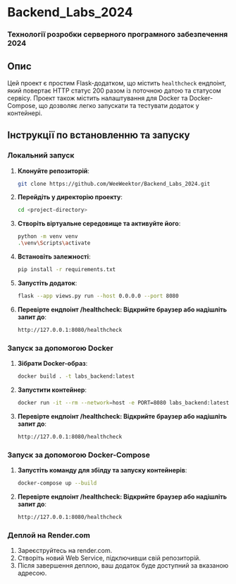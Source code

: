 # Backend_Labs_2024
### Технології розробки серверного програмного забезпечення 2024

## Опис
Цей проект є простим Flask-додатком, що містить `healthcheck` ендпоінт, який повертає HTTP статус 200 разом із поточною датою та статусом сервісу. Проект також містить налаштування для Docker та Docker-Compose, що дозволяє легко запускати та тестувати додаток у контейнері.

## Інструкції по встановленню та запуску

### Локальний запуск
1. **Клонуйте репозиторій**:
   ```bash
   git clone https://github.com/WeeWeektor/Backend_Labs_2024.git

2. **Перейдіть у директорію проекту**:
   ```bash
   cd <project-directory>

3. **Створіть віртуальне середовище та активуйте його**:
   ```bash
   python -m venv venv
   .\venv\Scripts\activate
   
4. **Встановіть залежності**:
   ```bash
   pip install -r requirements.txt

5. **Запустіть додаток**:
   ```bash
   flask --app views.py run --host 0.0.0.0 --port 8080

6. **Перевірте ендпоінт /healthcheck: Відкрийте браузер або надішліть запит до**:
   ```bash
   http://127.0.0.1:8080/healthcheck


### Запуск за допомогою Docker
1. **Зібрати Docker-образ**:
   ```bash
   docker build . -t labs_backend:latest

2. **Запустити контейнер**:
   ```bash
   docker run -it --rm --network=host -e PORT=8080 labs_backend:latest

3. **Перевірте ендпоінт /healthcheck: Відкрийте браузер або надішліть запит до**:
   ```bash
   http://127.0.0.1:8080/healthcheck


### Запуск за допомогою Docker-Compose
1. **Запустіть команду для збілду та запуску контейнерів**:
   ```bash
   docker-compose up --build

2. **Перевірте ендпоінт /healthcheck: Відкрийте браузер або надішліть запит до**:
   ```bash
   http://127.0.0.1:8080/healthcheck


### Деплой на Render.com
1. Зареєструйтесь на render.com.
2. Створіть новий Web Service, підключивши свій репозиторій.
3. Після завершення деплою, ваш додаток буде доступний за вказаною адресою.